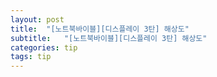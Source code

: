 ```yaml
---
layout: post
title:  "[노트북바이블][디스플레이 3탄] 해상도"
subtitle:   "[노트북바이블][디스플레이 3탄] 해상도"
categories: tip
tags: tip
---
```






